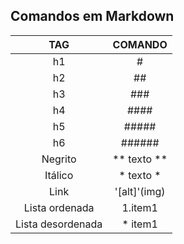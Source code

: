 ##  Comandos em Markdown 

TAG     |  COMANDO
:------:|:--------:
 h1     |     #
 h2     |    ##
 h3     |   ###
 h4     |  ####
 h5     | #####
 h6     |######
Negrito |** texto **
Itálico |* texto *
Link    |'[alt]'(img)
Lista ordenada| 1.item1
Lista desordenada| * item1
